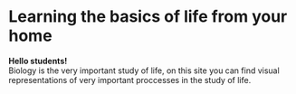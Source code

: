 <HTML>
   <HEAD>
   </HEAD>
   <BODY>
      <P>
         <h1>Learning the basics of life from your home</h1>
         <b> Hello students! </b><br>
         Biology is the very important study of life, on this site you can find visual representations of very important proccesses          in the study of life.
